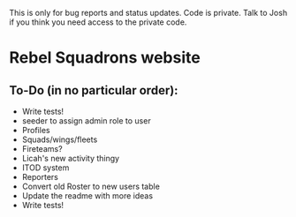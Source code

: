 This is only for bug reports and status updates. Code is private. Talk to Josh if you think you need access to the private code.


# Rebel Squadrons website

## To-Do (in no particular order):

* Write tests!
* seeder to assign admin role to user
* Profiles
* Squads/wings/fleets
* Fireteams?
* Licah's new activity thingy
* ITOD system
* Reporters
* Convert old Roster to new users table
* Update the readme with more ideas
* Write tests!
